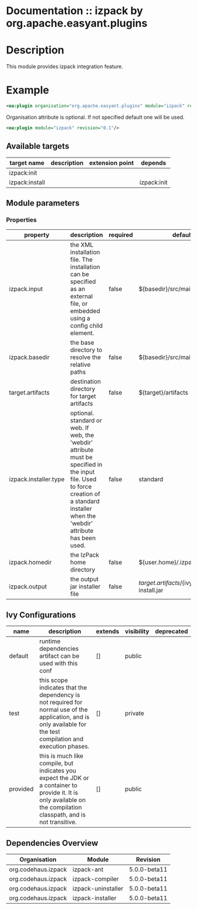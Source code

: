 # Documentation :: izpack by org.apache.easyant.plugins

# Description

This module provides izpack integration feature.
	
# Example

```xml
<ea:plugin organisation="org.apache.easyant.plugins" module="izpack" revision="0.1"/>
```
Organisation attribute is optional. If not specified default one will be used.

```xml
<ea:plugin module="izpack" revision="0.1"/>
```

## Available targets

|target name|description|extension point|depends|
|-----------|-----------|---------------|-------|
|izpack:init||||
|izpack:install|||izpack:init|

## Module parameters

### Properties

|property|description|required|default value|
|--------|-----------|--------|-------------|
|izpack.input|the XML installation file. The installation can be specified as an external file, or embedded using a config child element.|false|${basedir}/src/main/izpack/install.xml|
|izpack.basedir|the base directory to resolve the relative paths|false|${basedir}/src/main/izpack|
|target.artifacts|destination directory for target artifacts|false|${target}/artifacts|
|izpack.installer.type|optional. standard or web. If web, the 'webdir' attribute must be specified in the input file. Used to force creation of a standard installer when the 'webdir' attribute has been used.|false|standard|
|izpack.homedir|the IzPack home directory|false|${user.home}/.izpack|
|izpack.output|the output jar installer file|false|${target.artifacts}/${ivy.module}-install.jar|

## Ivy Configurations

|name|description|extends|visibility|deprecated|
|----|-----------|-------|----------|----------|
|default|runtime dependencies artifact can be used with this conf|[]|public||
|test|this scope indicates that the dependency is not required for normal use of the application, and is only available for the test compilation and execution phases.|[]|private||
|provided|this is much like compile, but indicates you expect the JDK or a container to provide it. It is only available on the compilation classpath, and is not transitive.|[]|public||

## Dependencies Overview

|Organisation|Module|Revision|
|------------|------|--------|
|org.codehaus.izpack|izpack-ant|5.0.0-beta11|
|org.codehaus.izpack|izpack-compiler|5.0.0-beta11|
|org.codehaus.izpack|izpack-uninstaller|5.0.0-beta11|
|org.codehaus.izpack|izpack-installer|5.0.0-beta11|

